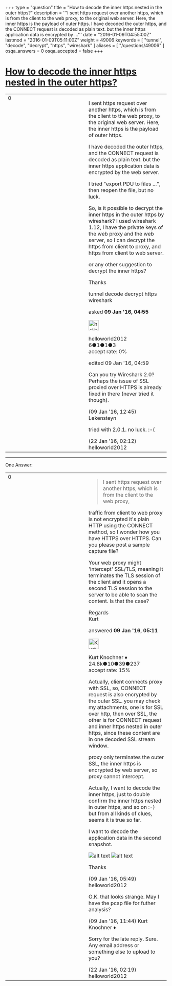 +++
type = "question"
title = "How to decode the inner https nested in the outer https?"
description = '''I sent https request over another https, which is from the client to the web proxy, to the original web server. Here, the inner https is the payload of outer https. I have decoded the outer https, and the CONNECT request is decoded as plain text. but the inner https application data is encrypted by ...'''
date = "2016-01-09T04:55:00Z"
lastmod = "2016-01-09T05:11:00Z"
weight = 49006
keywords = [ "tunnel", "decode", "decrypt", "https", "wireshark" ]
aliases = [ "/questions/49006" ]
osqa_answers = 0
osqa_accepted = false
+++

<div class="headNormal">

# [How to decode the inner https nested in the outer https?](/questions/49006/how-to-decode-the-inner-https-nested-in-the-outer-https)

</div>

<div id="main-body">

<div id="askform">

<table id="question-table" style="width:100%;"><colgroup><col style="width: 50%" /><col style="width: 50%" /></colgroup><tbody><tr class="odd"><td style="width: 30px; vertical-align: top"><div class="vote-buttons"><div id="post-49006-score" class="post-score" title="current number of votes">0</div><div id="favorite-count" class="favorite-count"></div></div></td><td><div id="item-right"><div class="question-body"><p>I sent https request over another https, which is from the client to the web proxy, to the original web server. Here, the inner https is the payload of outer https.</p><p>I have decoded the outer https, and the CONNECT request is decoded as plain text. but the inner https application data is encrypted by the web server.</p><p>I tried "export PDU to files ...", then reopen the file, but no luck.</p><p>So, is it possible to decrypt the inner https in the outer https by wireshark? I used wireshark 1.12, I have the private keys of the web proxy and the web server, so I can decrypt the https from client to proxy, and https from client to web server.</p><p>or any other suggestion to decrypt the inner https?</p><p>Thanks</p></div><div id="question-tags" class="tags-container tags">tunnel decode decrypt https wireshark</div><div id="question-controls" class="post-controls"></div><div class="post-update-info-container"><div class="post-update-info post-update-info-user"><p>asked <strong>09 Jan '16, 04:55</strong></p><img src="https://secure.gravatar.com/avatar/b49e210250b2a8926f9d9f2681af7a8f?s=32&amp;d=identicon&amp;r=g" class="gravatar" width="32" height="32" alt="helloworld2012&#39;s gravatar image" /><p>helloworld2012<br />
<span class="score" title="6 reputation points">6</span><span title="1 badges"><span class="badge1">●</span><span class="badgecount">1</span></span><span title="1 badges"><span class="silver">●</span><span class="badgecount">1</span></span><span title="3 badges"><span class="bronze">●</span><span class="badgecount">3</span></span><br />
<span class="accept_rate" title="Rate of the user&#39;s accepted answers">accept rate:</span> <span title="helloworld2012 has no accepted answers">0%</span></p></div><div class="post-update-info post-update-info-edited"><p>edited 09 Jan '16, 04:59</p></div></div><div id="comments-container-49006" class="comments-container"><span id="49031"></span><div id="comment-49031" class="comment"><div id="post-49031-score" class="comment-score"></div><div class="comment-text"><p>Can you try Wireshark 2.0? Perhaps the issue of SSL proxied over HTTPS is already fixed in there (never tried it though).</p></div><div id="comment-49031-info" class="comment-info"><span class="comment-age">(09 Jan '16, 12:45)</span> Lekensteyn</div></div><span id="49449"></span><div id="comment-49449" class="comment"><div id="post-49449-score" class="comment-score"></div><div class="comment-text"><p>tried with 2.0.1. no luck. :-(</p></div><div id="comment-49449-info" class="comment-info"><span class="comment-age">(22 Jan '16, 02:12)</span> helloworld2012</div></div></div><div id="comment-tools-49006" class="comment-tools"></div><div class="clear"></div><div id="comment-49006-form-container" class="comment-form-container"></div><div class="clear"></div></div></td></tr></tbody></table>

------------------------------------------------------------------------

<div class="tabBar">

<span id="sort-top"></span>

<div class="headQuestions">

One Answer:

</div>

</div>

<span id="49008"></span>

<div id="answer-container-49008" class="answer">

<table style="width:100%;"><colgroup><col style="width: 50%" /><col style="width: 50%" /></colgroup><tbody><tr class="odd"><td style="width: 30px; vertical-align: top"><div class="vote-buttons"><div id="post-49008-score" class="post-score" title="current number of votes">0</div></div></td><td><div class="item-right"><div class="answer-body"><blockquote><p>I sent https request over another https, which is from the client to the web proxy,</p></blockquote><p>traffic from client to web proxy is not encrypted it's plain HTTP using the CONNECT method, so I wonder how you have HTTPS over HTTPS. Can you please post a sample capture file?</p><p>Your web proxy might 'intercept' SSL/TLS, meaning it terminates the TLS session of the client and it opens a second TLS session to the server to be able to scan the content. Is that the case?</p><p>Regards<br />
Kurt</p></div><div class="answer-controls post-controls"></div><div class="post-update-info-container"><div class="post-update-info post-update-info-user"><p>answered <strong>09 Jan '16, 05:11</strong></p><img src="https://secure.gravatar.com/avatar/23b7bf5b13bc2c98b2e8aa9869ca5d75?s=32&amp;d=identicon&amp;r=g" class="gravatar" width="32" height="32" alt="Kurt%20Knochner&#39;s gravatar image" /><p>Kurt Knochner ♦<br />
<span class="score" title="24767 reputation points"><span>24.8k</span></span><span title="10 badges"><span class="badge1">●</span><span class="badgecount">10</span></span><span title="39 badges"><span class="silver">●</span><span class="badgecount">39</span></span><span title="237 badges"><span class="bronze">●</span><span class="badgecount">237</span></span><br />
<span class="accept_rate" title="Rate of the user&#39;s accepted answers">accept rate:</span> <span title="Kurt Knochner has 344 accepted answers">15%</span> </br></p></div></div><div id="comments-container-49008" class="comments-container"><span id="49010"></span><div id="comment-49010" class="comment"><div id="post-49010-score" class="comment-score"></div><div class="comment-text"><p>Actually, client connects proxy with SSL, so, CONNECT request is also encrypted by the outer SSL. you may check my attachments, one is for SSL over http, then over SSL, the other is for CONNECT request and inner https nested in outer https, since these content are in one decoded SSL stream window.</p><p>proxy only terminates the outer SSL, the inner https is encrypted by web server, so proxy cannot intercept.</p><p>Actually, I want to decode the inner https, just to double confirm the inner https nested in outer https, and so on :-) but from all kinds of clues, seems it is true so far.</p><p>I want to decode the application data in the second snapshot.</p><p><img src="https://osqa-ask.wireshark.org/upfiles/httpsOverHttps2.png" alt="alt text" /> <img src="https://osqa-ask.wireshark.org/upfiles/httpsOverHttps.png" alt="alt text" /></p><p>Thanks</p></div><div id="comment-49010-info" class="comment-info"><span class="comment-age">(09 Jan '16, 05:49)</span> helloworld2012</div></div><span id="49019"></span><div id="comment-49019" class="comment"><div id="post-49019-score" class="comment-score"></div><div class="comment-text"><p>O.K. that looks strange. May I have the pcap file for futher analysis?</p></div><div id="comment-49019-info" class="comment-info"><span class="comment-age">(09 Jan '16, 11:44)</span> Kurt Knochner ♦</div></div><span id="49450"></span><div id="comment-49450" class="comment"><div id="post-49450-score" class="comment-score"></div><div class="comment-text"><p>Sorry for the late reply. Sure. Any email address or something else to upload to you?</p></div><div id="comment-49450-info" class="comment-info"><span class="comment-age">(22 Jan '16, 02:19)</span> helloworld2012</div></div></div><div id="comment-tools-49008" class="comment-tools"></div><div class="clear"></div><div id="comment-49008-form-container" class="comment-form-container"></div><div class="clear"></div></div></td></tr></tbody></table>

</div>

<div class="paginator-container-left">

</div>

</div>

</div>

